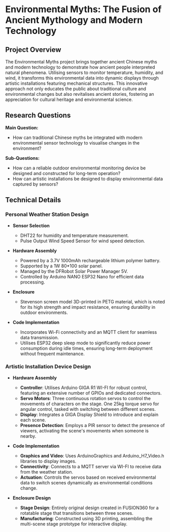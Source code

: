 # Environmental Myths: The Fusion of Ancient Mythology and Modern Technology

## Project Overview
The Environmental Myths project brings together ancient Chinese myths and modern technology to demonstrate how ancient people interpreted natural phenomena. Utilising sensors to monitor temperature, humidity, and wind, it transforms this environmental data into dynamic displays through artistic installations featuring mechanical structures. This innovative approach not only educates the public about traditional culture and environmental changes but also revitalises ancient stories, fostering an appreciation for cultural heritage and environmental science.

## Research Questions
**Main Question:**
- How can traditional Chinese myths be integrated with modern environmental sensor technology to visualise changes in the environment?

**Sub-Questions:**
- How can a reliable outdoor environmental monitoring device be designed and constructed for long-term operation?
- How can artistic installations be designed to display environmental data captured by sensors?

## Technical Details

### Personal Weather Station Design
- **Sensor Selection**
  - DHT22 for humidity and temperature measurement.
  - Pulse Output Wind Speed Sensor for wind speed detection.
  
- **Hardware Assembly**
  - Powered by a 3.7V 1000mAh rechargeable lithium polymer battery.
  - Supported by a 1W 80*100 solar panel.
  - Managed by the DFRobot Solar Power Manager 5V.
  - Controlled by Arduino NANO ESP32 Nano for efficient data processing.

- **Enclosure**
  - Stevenson screen model 3D-printed in PETG material, which is noted for its high strength and impact resistance, ensuring durability in outdoor environments.

- **Code Implementation**
  - Incorporates Wi-Fi connectivity and an MQTT client for seamless data transmission.
  - Utilises ESP32 deep sleep mode to significantly reduce power consumption during idle times, ensuring long-term deployment without frequent maintenance.

### Artistic Installation Device Design

- **Hardware Assembly**
  - **Controller**: Utilises Arduino GIGA R1 WI-FI for robust control, featuring an extensive number of GPIOs and dedicated connectors.
  - **Servo Motors**: Three continuous rotation servos to control the movements of characters on the stage. One 25kg torque servo for angular control, tasked with switching between different scenes.
  - **Display**: Integrates a GIGA Display Shield to introduce and explain each scene.
  - **Presence Detection**: Employs a PIR sensor to detect the presence of viewers, activating the scene's movements when someone is nearby.

- **Code Implementation**
  - **Graphics and Video**: Uses ArduinoGraphics and Arduino_H7_Video.h libraries to display images.
  - **Connectivity**: Connects to a MQTT server via WI-FI to receive data from the weather station.
  - **Actuation**: Controls the servos based on received environmental data to switch scenes dynamically as environmental conditions change.

- **Enclosure Design**
  - **Stage Design**: Entirely original design created in FUSION360 for a rotatable stage that transitions between three scenes.
  - **Manufacturing**: Constructed using 3D printing, assembling the multi-scene stage prototype for interactive display.


